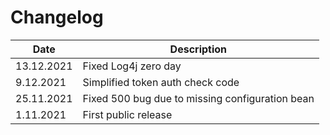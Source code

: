 Changelog
===

| Date          | Description                                     |
|---------------|-------------------------------------------------|
| 13.12.2021    | Fixed Log4j zero day                            |
| 9.12.2021     | Simplified token auth check code                |
| 25.11.2021    | Fixed 500 bug due to missing configuration bean |
| 1.11.2021     | First public release                            |